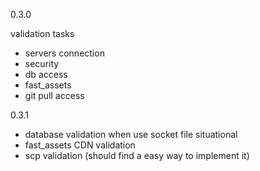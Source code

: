 0.3.0

validation tasks

* servers connection
* security
* db access
* fast_assets
* git pull access

0.3.1

* database validation when use socket file situational
* fast_assets CDN validation
* scp validation (should find a easy way to implement it)